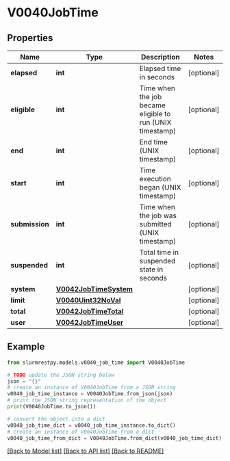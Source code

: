 # V0040JobTime


## Properties

Name | Type | Description | Notes
------------ | ------------- | ------------- | -------------
**elapsed** | **int** | Elapsed time in seconds | [optional]
**eligible** | **int** | Time when the job became eligible to run (UNIX timestamp) | [optional]
**end** | **int** | End time (UNIX timestamp) | [optional]
**start** | **int** | Time execution began (UNIX timestamp) | [optional]
**submission** | **int** | Time when the job was submitted (UNIX timestamp) | [optional]
**suspended** | **int** | Total time in suspended state in seconds | [optional]
**system** | [**V0042JobTimeSystem**](V0042JobTimeSystem.md) |  | [optional]
**limit** | [**V0040Uint32NoVal**](V0040Uint32NoVal.md) |  | [optional]
**total** | [**V0042JobTimeTotal**](V0042JobTimeTotal.md) |  | [optional]
**user** | [**V0042JobTimeUser**](V0042JobTimeUser.md) |  | [optional]

## Example

```python
from slurmrestpy.models.v0040_job_time import V0040JobTime

# TODO update the JSON string below
json = "{}"
# create an instance of V0040JobTime from a JSON string
v0040_job_time_instance = V0040JobTime.from_json(json)
# print the JSON string representation of the object
print(V0040JobTime.to_json())

# convert the object into a dict
v0040_job_time_dict = v0040_job_time_instance.to_dict()
# create an instance of V0040JobTime from a dict
v0040_job_time_from_dict = V0040JobTime.from_dict(v0040_job_time_dict)
```
[[Back to Model list]](../README.md#documentation-for-models) [[Back to API list]](../README.md#documentation-for-api-endpoints) [[Back to README]](../README.md)



